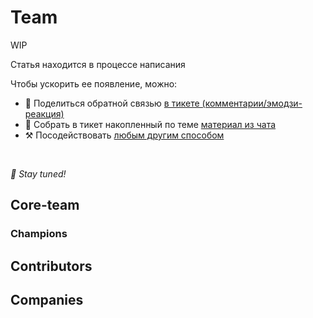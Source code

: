 # Team

WIP

Статья находится в процессе написания

Чтобы ускорить ее появление, можно:

* 📢 Поделиться обратной связью [в тикете (комментарии/эмодзи-реакция)](https://github.com/feature-sliced/documentation/issues/192)
* 💬 Собрать в тикет накопленный по теме [материал из чата](https://t.me/feature_sliced)
* ⚒️ Посодействовать [любым другим способом](https://github.com/feature-sliced/documentation/blob/master/CONTRIBUTING.md)

<br />

*🍰 Stay tuned!*

## Core-team[​](#core-team "Прямая ссылка на этот заголовок")

### Champions[​](#champions "Прямая ссылка на этот заголовок")

## Contributors[​](#contributors "Прямая ссылка на этот заголовок")

## Companies[​](#companies "Прямая ссылка на этот заголовок")
